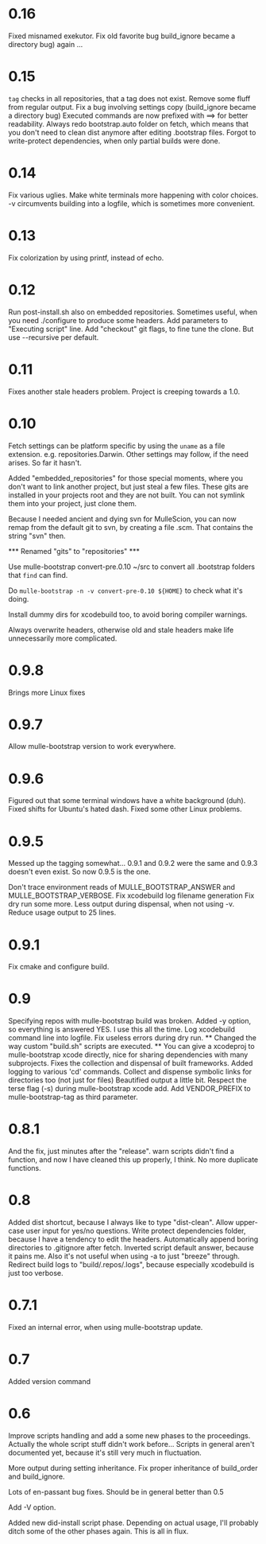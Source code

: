 0.16
===
   Fixed misnamed exekutor.
   Fix old favorite bug build_ignore became a directory bug) again ...

0.15
===
   `tag` checks in all repositories, that a tag does not exist.
   Remove some fluff from regular output.
   Fix a bug involving settings copy  (build_ignore became a directory bug)
   Executed commands are now prefixed with ==> for better readability.
   Always redo bootstrap.auto folder on fetch, which means that you don't need
   to clean dist anymore after editing .bootstrap files.
   Forgot to write-protect dependencies, when only partial builds were done.

0.14
===
   Fix various uglies.
   Make white terminals more happening with color choices.
   -v circumvents building into a logfile, which is sometimes more convenient.

0.13
===
   Fix colorization by using printf, instead of echo.

0.12
===
   Run post-install.sh also on embedded repositories. Sometimes useful, when
   you need ./configure to produce some headers.
   Add parameters to "Executing script" line.
   Add "checkout" git flags, to fine tune the clone. But use --recursive
   per default.

0.11
===
   Fixes another stale headers problem. Project is creeping towards a 1.0.

0.10
===
   Fetch settings can be platform specific by using the `uname` as a file
   extension. e.g. repositories.Darwin. Other settings may follow, if the need
   arises. So far it hasn't.

   Added "embedded_repositories" for those special moments, where you don't want
   to link another project, but just steal a few files. These gits are installed
   in your projects root and they are not built. You can not symlink them into
   your project, just clone them.

   Because I needed ancient and dying svn for MulleScion,  you can now remap
   from the default git to svn, by creating a file <reponame>.scm. That contains
   the string "svn" then.

   *** Renamed "gits" to "repositories" ***

   Use mulle-bootstrap convert-pre.0.10 ~/src to convert all .bootstrap folders
   that `find` can find.

   Do `mulle-bootstrap -n -v convert-pre-0.10 ${HOME}` to check what it's doing.

   Install dummy dirs for xcodebuild too, to avoid boring compiler warnings.

   Always overwrite headers, otherwise old and stale headers make life
   unnecessarily more complicated.

0.9.8
===
   Brings more Linux fixes

0.9.7
===
   Allow mulle-bootstrap version to work everywhere.

0.9.6
===
   Figured out that some terminal windows have a white background (duh).
   Fixed shifts for Ubuntu's hated dash.
   Fixed some other Linux problems.

0.9.5
===
   Messed up the tagging somewhat... 0.9.1 and 0.9.2 were the same and
   0.9.3 doesn't even exist. So now 0.9.5 is the one.

   Don't trace environment reads of MULLE_BOOTSTRAP_ANSWER and
   MULLE_BOOTSTRAP_VERBOSE.
   Fix xcodebuild log filename generation
   Fix dry run some more.
   Less output during dispensal, when not using -v.
   Reduce usage output to 25 lines.

0.9.1
===
   Fix cmake and configure build.

0.9
===
   Specifying repos with mulle-bootstrap build <repos> was broken.
   Added -y option, so everything is answered YES. I use this all the time.
   Log xcodebuild command line into logfile.
   Fix useless errors during dry run.
   ** Changed the way custom "build.sh" scripts are executed. **
   You can give a xcodeproj to mulle-bootstrap xcode directly, nice for
   sharing  dependencies with many subprojects.
   Fixes the collection and dispensal of built frameworks.
   Added logging to various 'cd' commands.
   Collect and dispense symbolic links for directories too (not just for files)
   Beautified output a little bit.
   Respect the terse flag (-s) during mulle-bootstrap xcode add.
   Add VENDOR_PREFIX to mulle-bootstrap-tag as third parameter.


0.8.1
===
   And the fix, just minutes after the "release". warn scripts didn't
   find a function, and now I have cleaned this up properly, I think.
   No more duplicate functions.

0.8
===
   Added dist shortcut, because I always like to type "dist-clean".
   Allow upper-case user input for yes/no questions.
   Write protect dependencies folder, because I have a tendency to edit
   the headers.
   Automatically append boring directories to .gitignore after fetch.
   Inverted script default answer, because it pains me. Also it's not
   useful when using -a to just "breeze" through.
   Redirect build logs to "build/.repos/.logs", because especially
   xcodebuild is just too verbose.

0.7.1
===
   Fixed an internal error, when using mulle-bootstrap update.

0.7
===
   Added version command

0.6
===
   Improve scripts handling and add a some new phases to
   the proceedings. Actually the whole script stuff didn't work before...
   Scripts in general aren't documented yet, because it's still very much
   in fluctuation.

   More output during setting inheritance. Fix proper inheritance of
   build_order and build_ignore.

   Lots of en-passant bug fixes. Should be in general better than 0.5

   Add -V option.

   Added new did-install script phase. Depending on actual usage, I'll
   probably ditch some of the other phases again. This is all in flux.